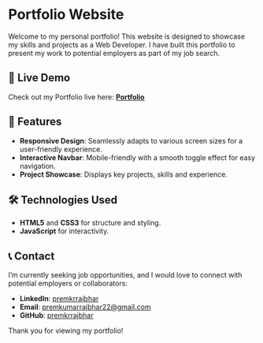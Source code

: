 
# Portfolio Website

Welcome to my personal portfolio! This website is designed to showcase my skills and projects as a Web Developer. I have built this portfolio to present my work to potential employers as part of my job search.


## 🔗 Live Demo

Check out my Portfolio live here: **[Portfolio](https://premkrrajbhar.github.io/Prem-Kumar-Rajbhar/)**


## 🚀 Features

- **Responsive Design**: Seamlessly adapts to various screen sizes for a user-friendly experience.
- **Interactive Navbar**: Mobile-friendly with a smooth toggle effect for easy navigation.
- **Project Showcase**: Displays key projects, skills and experience.

## 🛠️ Technologies Used

- **HTML5** and **CSS3** for structure and styling.
- **JavaScript** for interactivity.

## 📞 Contact

I’m currently seeking job opportunities, and I would love to connect with potential employers or collaborators:

- **LinkedIn**: [premkrrajbhar](https://linkedin.com/in/premkrrajbhar)
- **Email**: [premkumarrajbhar22@gmail.com](mailto:premkumarrajbhar22@gmail.com)
- **GitHub**: [premkrrajbhar](https://github.com/premkrrajbhar)

Thank you for viewing my portfolio!
